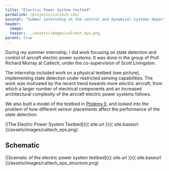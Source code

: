 ```yaml
---
title: "Electric Power System testbed"
permalink: /projects/caltech-cds/
excerpt: "Summer internship at the control and dynamical systems department at Caltech."
header:
  image: 
  teaser: ../assets/images/caltech_eps.png
parent: true
---
```


During my summer internship, I did work focusing on state detection and control of aircraft electric power systems. It was done in the group of Prof. Richard Murray at Caltech,  under the co-supervision of Scott Livingston.


The internship included work on a physical testbed (see picture), implementing state detection under restricted sensing capabilities. 
The work was motivated by the recent trend towards more electric aircraft, from which a larger number of electrical components and an increased architectural complexity of the aircraft electric power systems follows.

We also built a model of the testbed in [Ptolemy II](http://ptolemy.eecs.berkeley.edu/ptolemyII/), and looked into the problem of how different sensor placements affect the performance of the state detection.


![The Electric Power System Testbed]({{ site.url }}{{ site.baseurl }}/assets/images/caltech_eps.png)

## Schematic
![Scematic of the electric power system testbed]({{ site.url }}{{ site.baseurl }}/assets/images/caltech_eps_structure.png)

